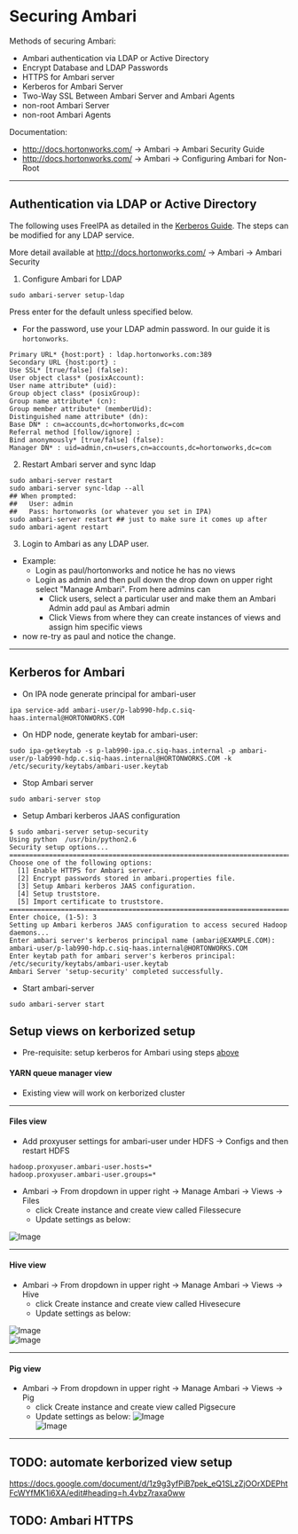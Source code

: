 # Securing Ambari

Methods of securing Ambari:

- Ambari authentication via LDAP or Active Directory
- Encrypt Database and LDAP Passwords
- HTTPS for Ambari server
- Kerberos for Ambari Server
- Two-Way SSL Between Ambari Server and Ambari Agents
- non-root Ambari Server
- non-root Ambari Agents

Documentation:

- http://docs.hortonworks.com/ -> Ambari -> Ambari Security Guide
- http://docs.hortonworks.com/ -> Ambari -> Configuring Ambari for Non-Root

--------

## Authentication via LDAP or Active Directory

The following uses FreeIPA as detailed in the [Kerberos Guide](./Setup-kerberos-IPA-23.md). The steps can be modified for any LDAP service.

More detail available at http://docs.hortonworks.com/ -> Ambari -> Ambari Security

1. Configure Ambari for LDAP

```
sudo ambari-server setup-ldap
```

Press enter for the default unless specified below.
- For the password, use your LDAP admin password. In our guide it is `hortonworks`.

```
Primary URL* {host:port} : ldap.hortonworks.com:389
Secondary URL {host:port} :
Use SSL* [true/false] (false):
User object class* (posixAccount):
User name attribute* (uid):
Group object class* (posixGroup):
Group name attribute* (cn):
Group member attribute* (memberUid):
Distinguished name attribute* (dn):
Base DN* : cn=accounts,dc=hortonworks,dc=com
Referral method [follow/ignore] :
Bind anonymously* [true/false] (false):
Manager DN* : uid=admin,cn=users,cn=accounts,dc=hortonworks,dc=com
```

2. Restart Ambari server and sync ldap

```
sudo ambari-server restart
sudo ambari-server sync-ldap --all
## When prompted:
##   User: admin
##   Pass: hortonworks (or whatever you set in IPA)
sudo ambari-server restart ## just to make sure it comes up after
sudo ambari-agent restart
```

3. Login to Ambari as any LDAP user.

- Example:
  - Login as paul/hortonworks and notice he has no views
  - Login as admin and then pull down the drop down on upper right select "Manage Ambari". From here admins can 
    - Click users, select a particular user and make them an Ambari Admin add paul as Ambari admin 
    - Click Views from where they can create instances of views and assign him specific views
- now re-try as paul and notice the change.

--------

## Kerberos for Ambari

- On IPA node generate principal for ambari-user

`ipa service-add ambari-user/p-lab990-hdp.c.siq-haas.internal@HORTONWORKS.COM`

- On HDP node, generate keytab for ambari-user:
```
sudo ipa-getkeytab -s p-lab990-ipa.c.siq-haas.internal -p ambari-user/p-lab990-hdp.c.siq-haas.internal@HORTONWORKS.COM -k /etc/security/keytabs/ambari-user.keytab
```

- Stop Ambari server

`sudo ambari-server stop`

- Setup Ambari kerberos JAAS configuration

```
$ sudo ambari-server setup-security
Using python  /usr/bin/python2.6
Security setup options...
===========================================================================
Choose one of the following options:
  [1] Enable HTTPS for Ambari server.
  [2] Encrypt passwords stored in ambari.properties file.
  [3] Setup Ambari kerberos JAAS configuration.
  [4] Setup truststore.
  [5] Import certificate to truststore.
===========================================================================
Enter choice, (1-5): 3
Setting up Ambari kerberos JAAS configuration to access secured Hadoop daemons...
Enter ambari server's kerberos principal name (ambari@EXAMPLE.COM): ambari-user/p-lab990-hdp.c.siq-haas.internal@HORTONWORKS.COM
Enter keytab path for ambari server's kerberos principal: /etc/security/keytabs/ambari-user.keytab
Ambari Server 'setup-security' completed successfully.
```

- Start ambari-server

`sudo ambari-server start`


## Setup views on kerborized setup

- Pre-requisite: setup kerberos for Ambari using steps [above](https://github.com/abajwa-hw/security-workshops/blob/master/Setup-Ambari.md#kerberos-for-ambari)

#### YARN queue manager view
  - Existing view will work on kerborized cluster

--------------
  
#### Files view

  - Add proxyuser settings for ambari-user under HDFS -> Configs and then restart HDFS
```
hadoop.proxyuser.ambari-user.hosts=*
hadoop.proxyuser.ambari-user.groups=*  
```

 - Ambari -> From dropdown in upper right -> Manage Ambari -> Views -> Files
   - click Create instance and create view called Filessecure
   - Update settings as below:
   
![Image](../master/screenshots/ViewsSetting-Files-kerberos.png?raw=true)	   

--------------
 
#### Hive view
 
 - Ambari -> From dropdown in upper right -> Manage Ambari -> Views -> Hive
   - click Create instance and create view called Hivesecure
   - Update settings as below:
    
![Image](../master/screenshots/ViewsSetting-Hive-kerberos1.png?raw=true)	   
![Image](../master/screenshots/ViewsSetting-Hive-kerberos2.png?raw=true)	   

----------------

#### Pig view

 - Ambari -> From dropdown in upper right -> Manage Ambari -> Views -> Pig
   - click Create instance and create view called Pigsecure
   - Update settings as below:
![Image](../master/screenshots/ViewsSetting-Pig-kerberos1.png?raw=true)	   
![Image](../master/screenshots/ViewsSetting-Pig-kerberos2.png?raw=true)

-----------------

## TODO: automate kerborized view setup

https://docs.google.com/document/d/1z9g3yfPiB7pek_eQ1SLzZjOOrXDEPhtFcWYfMK1i6XA/edit#heading=h.4vbz7raxa0ww

## TODO: Ambari HTTPS